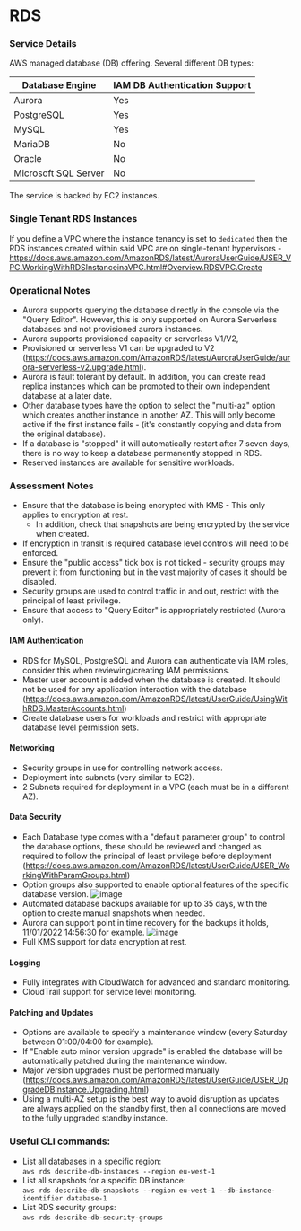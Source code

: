 # RDS

### Service Details

AWS managed database (DB) offering. Several different DB types:


| Database Engine        | IAM DB Authentication Support    |
| ---------------------- | -------------------              |
| Aurora                 | Yes                              |
| PostgreSQL             | Yes                              |
| MySQL                  | Yes                              |
| MariaDB                | No                               |
| Oracle                 | No                               |
| Microsoft SQL Server   | No                               |


The service is backed by EC2 instances.

### Single Tenant RDS Instances

If you define a VPC where the instance tenancy is set to `dedicated` then the RDS instances created within said VPC are on single-tenant hypervisors - https://docs.aws.amazon.com/AmazonRDS/latest/AuroraUserGuide/USER_VPC.WorkingWithRDSInstanceinaVPC.html#Overview.RDSVPC.Create


### Operational Notes

- Aurora supports querying the database directly in the console via the "Query Editor". However, this is only supported on Aurora Serverless databases and not provisioned aurora instances. 
- Aurora supports provisioned capacity or serverless V1/V2,
- Provisioned or serverless V1 can be upgraded to V2 (https://docs.aws.amazon.com/AmazonRDS/latest/AuroraUserGuide/aurora-serverless-v2.upgrade.html).
- Aurora is fault tolerant by default. In addition, you can create read replica instances which can be promoted to their own independent database at a later date.
- Other database types have the option to select the "multi-az" option which creates another instance in another AZ. This will only become active if the first instance fails - (it's constantly copying and data from the original database). 
- If a database is "stopped" it will automatically restart after 7 seven days, there is no way to keep a database permanently stopped in RDS.
- Reserved instances are available for sensitive workloads.

### Assessment Notes

- Ensure that the database is being encrypted with KMS - This only applies to encryption at rest.
    - In addition, check that snapshots are being encrypted by the service when created.
- If encryption in transit is required database level controls will need to be enforced.    
- Ensure the "public access" tick box is not ticked - security groups may prevent it from functioning but in the vast majority of cases it should be disabled.
- Security groups are used to control traffic in and out, restrict with the principal of least privilege.
- Ensure that access to "Query Editor" is appropriately restricted (Aurora only).

#### IAM Authentication

- RDS for MySQL, PostgreSQL and Aurora can authenticate via IAM roles, consider this when reviewing/creating IAM permissions.
- Master user account is added when the database is created. It should not be used for any application interaction with the database (https://docs.aws.amazon.com/AmazonRDS/latest/UserGuide/UsingWithRDS.MasterAccounts.html)
- Create database users for workloads and restrict with appropriate database level permission sets.

#### Networking

- Security groups in use for controlling network access.
- Deployment into subnets (very similar to EC2).
- 2 Subnets required for deployment in a VPC (each must be in a different AZ).

#### Data Security

- Each Database type comes with a "default parameter group" to control the database options, these should be reviewed and changed as required to follow the principal of least privilege before deployment (https://docs.aws.amazon.com/AmazonRDS/latest/UserGuide/USER_WorkingWithParamGroups.html)
- Option groups also supported to enable optional features of the specific database version.
![image](/img/rds_parameter_group.png)
- Automated database backups available for up to 35 days, with the option to create manual snapshots when needed.
- Aurora can support point in time recovery for the backups it holds, 11/01/2022 14:56:30 for example.
![image](/img/aurora_point_in_time_restore.png)
- Full KMS support for data encryption at rest.

#### Logging

- Fully integrates with CloudWatch for advanced and standard monitoring.
- CloudTrail support for service level monitoring.

#### Patching and Updates

- Options are available to specify a maintenance window (every Saturday between 01:00/04:00 for example).
- If "Enable auto minor version upgrade" is enabled the database will be automatically patched during the maintenance window.
- Major version upgrades must be performed manually (https://docs.aws.amazon.com/AmazonRDS/latest/UserGuide/USER_UpgradeDBInstance.Upgrading.html)
- Using a multi-AZ setup is the best way to avoid disruption as updates are always applied on the standby first, then all connections are moved to the fully upgraded standby instance.


### Useful CLI commands:

- List all databases in a specific region: \
```aws rds describe-db-instances --region eu-west-1```
- List all snapshots for a specific DB instance: \
```aws rds describe-db-snapshots --region eu-west-1 --db-instance-identifier database-1```
- List RDS security groups: \
```aws rds describe-db-security-groups```
